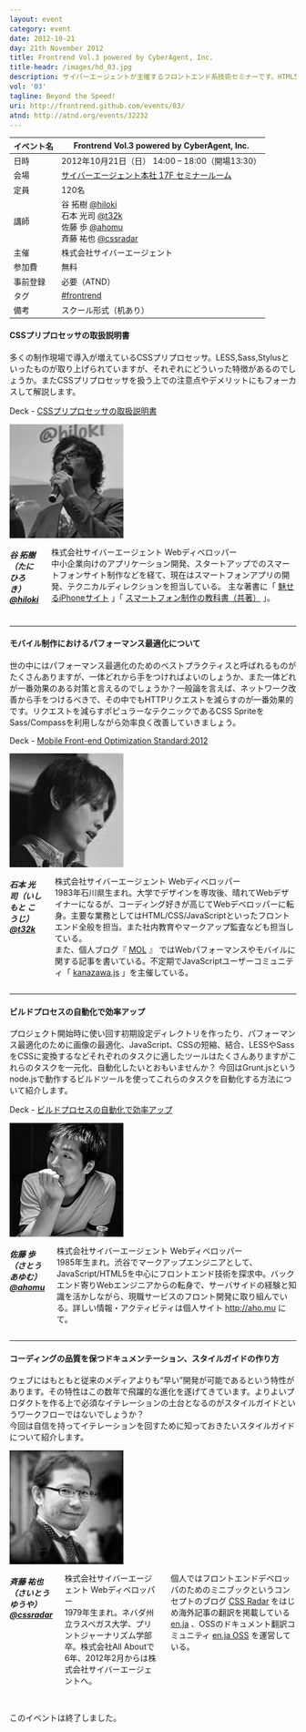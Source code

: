 ```yaml
---
layout: event
category: event
date: 2012-10-21
day: 21th November 2012
title: Frontrend Vol.3 powered by CyberAgent, Inc.
title-headr: /images/hd_03.jpg
description: サイバーエージェントが主催するフロントエンド系技術セミナーです。HTML5/CSS3やJavaScriptのトレンドやノウハウ等を惜しみなくお伝えします。
vol: '03'
tagline: Beyond the Speed!
uri: http://frontrend.github.com/events/03/
atnd: http://atnd.org/events/32232
---
```


イベント名 |Frontrend Vol.3 powered by CyberAgent, Inc.
---------|---------------------------------------------------------------
日時     |2012年10月21日（日） 14:00 – 18:00（開場13:30）
会場     |[サイバーエージェント本社 17F セミナールーム](https://www.cyberagent.co.jp/company/access/tokyo.html)
定員     |120名
講師     |谷 拓樹 <a href="https://twitter.com/hiloki">@hiloki</a><br>石本 光司 <a href="https://twitter.com/t32k">@t32k</a><br>佐藤 歩 <a href="https://twitter.com/ahomu">@ahomu</a><br>斉藤 祐也 <a href="https://twitter.com/cssradar">@cssradar</a>
主催     |株式会社サイバーエージェント
参加費    |無料
事前登録  |必要（ATND）
タグ     |[#frontrend](https://twitter.com/search?q=%23frontrend)
備考     |スクール形式（机あり）


#### CSSプリプロセッサの取扱説明書

多くの制作現場で導入が増えているCSSプリプロセッサ。LESS,Sass,Stylusといったものが取り上げられていますが、それぞれにどういった特徴があるのでしょうか。またCSSプリプロセッサを扱う上での注意点やデメリットにもフォーカスして解説します。

<span class="label secondary radius">Deck</span> - [CSSプリプロセッサの取扱説明書](http://www.slideshare.net/hiloki/css-16247228)

<div class="row">
    <div class="three columns">
        <img src="/images/speakers/tani.jpg">
    </div>
    <div class="nine columns">
        <h5>谷 拓樹（たに ひろき） <a href="https://twitter.com/hiloki">@hiloki</a></h5>
        <p>株式会社サイバーエージェント Webディベロッパー<br>
    中小企業向けのアプリケーション開発、スタートアップでのスマートフォンサイト制作などを経て、現在はスマートフォンアプリの開発、テクニカルディレクションを担当している。 主な著書に「 <a href="http://www.amazon.co.jp/dp/4899772750/">魅せるiPhoneサイト</a> 」「 <a href="http://www.amazon.co.jp/dp/4844362232/">スマートフォン制作の教科書（共著）</a> 」。</p>
    </div>
</div>

---

#### モバイル制作におけるパフォーマンス最適化について

世の中にはパフォーマンス最適化のためのベストプラクティスと呼ばれるものがたくさんありますが、一体どれから手をつければよいのしょうか、また一体どれが一番効果のある対策と言えるのでしょうか？一般論を言えば、ネットワーク改善から手をつけるべきで、その中でもHTTPリクエストを減らすのが一番効果的です。リクエストを減らすポピュラーなテクニックであるCSS SpriteをSass/Compassを利用しながら効率良く改善していきましょう。

<span class="label secondary radius">Deck</span> - [Mobile Front-end Optimization Standard:2012](https://speakerdeck.com/t32k/mobile-front-end-optimization-standard-2012)

<div class="row">
    <div class="three columns">
        <img src="/images/speakers/ishimoto.jpg">
    </div>
    <div class="nine columns">
        <h5>石本 光司（いしもと こうじ） <a href="https://twitter.com/t32k">@t32k</a></h5>
        <p>株式会社サイバーエージェント Webディベロッパー<br>
1983年石川県生まれ。大学でデザインを専攻後、晴れてWebデザイナーになるが、コーディング好きが高じてWebデベロッパーに転身。主要な業務としてはHTML/CSS/JavaScriptといったフロントエンド全般を担当。また社内教育やマークアップ監査なども担当している。<br>
また、個人ブログ『 <a href="http://t32k.me/mol/">MOL</a> 』 ではWebパフォーマンスやモバイルに関する記事を書いている。不定期でJavaScriptユーザーコミュニティ「 <a href="http://kanazawajs.tumblr.com/">kanazawa.js</a>  」を主催している。</p>
    </div>
</div>

---

#### ビルドプロセスの自動化で効率アップ

プロジェクト開始時に使い回す初期設定ディレクトリを作ったり、パフォーマンス最適化のために画像の最適化、JavaScript、CSSの短縮、結合、LESSやSassをCSSに変換するなどそれぞれのタスクに適したツールはたくさんありますがこれらのタスクを一元化、自動化したいとおもいませんか？
今回はGrunt.jsというnode.jsで動作するビルドツールを使ってこれらのタスクを自動化する方法について紹介します。

<span class="label secondary radius">Deck</span> - [ビルドプロセスの自動化で効率アップ](https://speakerdeck.com/ahomu/birudopurosesufalsezi-dong-hua-dexiao-lu-atupu)

<div class="row">
    <div class="three columns">
        <img src="/images/speakers/sato.jpg">
    </div>
    <div class="nine columns">
        <h5>佐藤 歩（さとう あゆむ） <a href="https://twitter.com/ahomu">@ahomu</a></h5>
        <p>株式会社サイバーエージェント Webディベロッパー<br>
1985年生まれ。渋谷でマークアップエンジニアとして、JavaScript/HTML5を中心にフロントエンド技術を探求中。バックエンド寄りWebエンジニアからの転身で、サーバサイドの経験と知識を活かしながら、現職サービスのフロント開発に取り組んでいる。詳しい情報・アクティビティは個人サイト <a href="http://aho.mu/">http://aho.mu</a> にて。</p>
    </div>
</div>

---

#### コーディングの品質を保つドキュメンテーション、スタイルガイドの作り方

ウェブにはもともと従来のメディアよりも“早い”開発が可能であるという特性があります。その特性はこの数年で飛躍的な進化を遂げてきています。よりよいプロダクトを作る上で必須なイテレーションの土台となるのがスタイルガイドというワークフローではないでしょうか？  
今回は自信を持ってイテレーションを回すために知っておきたいスタイルガイドについて紹介します。

<div class="row">
    <div class="three columns">
        <img src="/images/speakers/saito.jpg">
    </div>
    <div class="nine columns">
        <h5>斉藤 祐也（さいとう ゆうや） <a href="https://twitter.com/cssradar">@cssradar</a></h5>
        <p>株式会社サイバーエージェント Webディベロッパー<br>
1979年生まれ。ネバダ州立ラスベガス大学、プリントジャーナリズム学部卒。株式会社All Aboutで6年、2012年2月からは株式会社サイバーエージェントへ。

個人ではフロントエンドデベロッパのためのミニブックというコンセプトのブログ <a href="http://css.studiomohawk.com/">CSS Radar</a>  をはじめ海外記事の翻訳を掲載している <a href="http://enja.studiomohawk.com/">en.ja</a> 、OSSのドキュメント翻訳コミュニティ <a href="https://github.com/enja-oss">en.ja OSS</a> を運営している。</p>
    </div>
</div>

<br>
<div class="alert-box alert c">このイベントは終了しました。</div>


